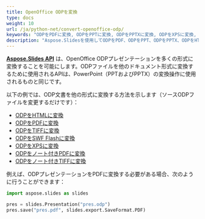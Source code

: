 ```yaml
---
title: OpenOffice ODPを変換
type: docs
weight: 10
url: /ja/python-net/convert-openoffice-odp/
keywords: "ODPをPDFに変換, ODPをPPTに変換, ODPをPPTXに変換, ODPをXPSに変換, ODPをHTMLに変換, ODPをTIFFに変換"
description: "Aspose.Slidesを使用してODPをPDF、ODPをPPT、ODPをPPTX、ODPをHTML、その他の形式に変換します。"
---
```


[**Aspose.Slides API**](https://products.aspose.com/slides/python-net/) は、OpenOffice ODPプレゼンテーションを多くの形式に変換することを可能にします。ODPファイルを他のドキュメント形式に変換するために使用されるAPIは、PowerPoint（PPTおよびPPTX）の変換操作に使用されるものと同じです。

以下の例では、ODP文書を他の形式に変換する方法を示します（ソースODPファイルを変更するだけです）：

- [ODPをHTMLに変換](/slides/ja/python-net/convert-powerpoint-ppt-and-pptx-to-html/)
- [ODPをPDFに変換](/slides/ja/python-net/convert-powerpoint-ppt-and-pptx-to-pdf/)
- [ODPをTIFFに変換](/slides/ja/python-net/convert-powerpoint-to-tiff/)
- [ODPをSWF Flashに変換](/slides/ja/python-net/convert-powerpoint-ppt-and-pptx-to-swf-flash/)
- [ODPをXPSに変換](/slides/ja/python-net/convert-powerpoint-ppt-and-pptx-to-microsoft-xps-document/)
- [ODPをノート付きPDFに変換](/slides/ja/python-net/convert-powerpoint-ppt-and-pptx-to-pdf-with-notes/)
- [ODPをノート付きTIFFに変換](/slides/ja/python-net/convert-powerpoint-ppt-and-pptx-to-tiff-with-notes/)

例えば、ODPプレゼンテーションをPDFに変換する必要がある場合、次のように行うことができます：

```py
import aspose.slides as slides

pres = slides.Presentation("pres.odp")
pres.save("pres.pdf", slides.export.SaveFormat.PDF)
```